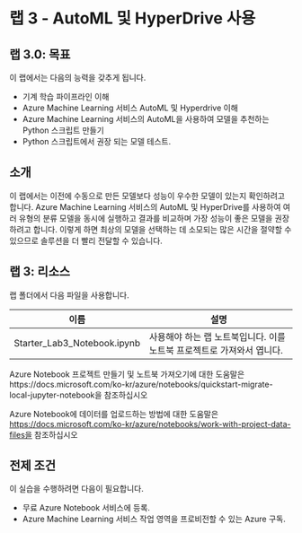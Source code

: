 ﻿---
lab:
    title: '랩 3 - AutoML 및 HyperDrive 사용'
    module: '모듈 3: Azure Machine Learning 서비스를 사용하여 기계 학습 자동화'
---

# 랩 3 - AutoML 및 HyperDrive 사용

## 랩 3.0: 목표

이 랩에서는 다음의 능력을 갖추게 됩니다.

- 기계 학습 파이프라인 이해
- Azure Machine Learning 서비스 AutoML 및 Hyperdrive 이해
- Azure Machine Learning 서비스의 AutoML을 사용하여 모델을 추천하는 Python 스크립트 만들기
- Python 스크립트에서 권장 되는 모델 테스트.



## 소개

이 랩에서는 이전에 수동으로 만든 모델보다 성능이 우수한 모델이 있는지 확인하려고 합니다. Azure Machine Learning 서비스의 AutoML 및 HyperDrive를 사용하여 여러 유형의 분류 모델을 동시에 실행하고 결과를 비교하며 가장 성능이 좋은 모델을 권장하려고 합니다. 이렇게 하면 최상의 모델을 선택하는 데 소모되는 많은 시간을 절약할 수 있으므로 솔루션을 더 빨리 전달할 수 있습니다. 

## 랩 3: 리소스

랩 폴더에서 다음 파일을 사용합니다.

이름                            | 설명
----                            | -----------
Starter_Lab3_Notebook.ipynb     | 사용해야 하는 랩 노트북입니다.  이를 노트북 프로젝트로 가져와서 엽니다. 


Azure Notebook 프로젝트 만들기 및 노트북 가져오기에 대한 도움말은https://docs.microsoft.com/ko-kr/azure/notebooks/quickstart-migrate-local-jupyter-notebook을 참조하십시오

Azure Notebook에 데이터를 업로드하는 방법에 대한 도움말은 https://docs.microsoft.com/ko-kr/azure/notebooks/work-with-project-data-files을 참조하십시오



## 전제 조건

이 실습을 수행하려면 다음이 필요합니다.
- 무료 Azure Notebook 서비스에 등록.  
- Azure Machine Learning 서비스 작업 영역을 프로비전할 수 있는 Azure 구독.
